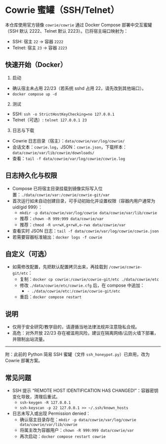 # Cowrie 蜜罐（SSH/Telnet）

本仓库使用官方镜像 `cowrie/cowrie` 通过 Docker Compose 部署中交互蜜罐（SSH 默认 2222、Telnet 默认 2223）。已将宿主端口映射为：
- SSH: 宿主 `22` → 容器 `2222`
- Telnet: 宿主 `23` → 容器 `2223`

## 快速开始（Docker）

1) 启动
- 确认宿主未占用 22/23（若系统 sshd 占用 22，请先改到其他端口）。
- `docker compose up -d`

2) 测试
- SSH: `ssh -o StrictHostKeyChecking=no 127.0.0.1`
- Telnet（可选）: `telnet 127.0.0.1 23`

3) 日志与下载
- Cowrie 日志目录（宿主）：`data/cowrie/var/log/cowrie/`
- 会话文本：`cowrie.log`，JSON：`cowrie.json`，下载样本：`data/cowrie/var/lib/cowrie/downloads/`
- 查看：`tail -f data/cowrie/var/log/cowrie/cowrie.log`

## 日志持久化与权限

- Compose 已将宿主目录挂载到镜像实际写入位置：`./data/cowrie/var:/cowrie/cowrie-git/var`
- 首次运行如未自动创建目录，可手动初始化并设置权限（容器内用户通常为 uid/gid 999）：
  - `mkdir -p data/cowrie/var/log/cowrie data/cowrie/var/lib/cowrie`
  - 推荐：`chown -R 999:999 data/cowrie/var`
  - 推荐：`chmod -R u+rwX,g+rwX,o-rwx data/cowrie/var`
- 查看实时 JSON 日志：`tail -f data/cowrie/var/log/cowrie/cowrie.json`
- 若需要容器标准输出：`docker logs -f cowrie`

## 自定义（可选）

- 如需修改配置，先把默认配置拷贝出来，再挂载到 `/cowrie/cowrie-git/etc`：
  - 复制：`docker cp cowrie:/cowrie/cowrie-git/etc ./data/cowrie/etc`
  - 修改 `./data/cowrie/etc/cowrie.cfg` 后，在 compose 中追加：
    - `- ./data/cowrie/etc:/cowrie/cowrie-git/etc`
  - 重启：`docker compose restart`

## 说明

- 仅用于安全研究/教学目的，请遵循当地法律法规并注意隐私合规。
- 高危：对外开放 22/23 存在被滥用风险，建议在隔离网络/云防火墙下部署，并限制出站流量。

---

附：此前的 Python 简易 SSH 蜜罐（文件 `ssh_honeypot.py`）已弃用，改为 Cowrie 部署方案。

## 常见问题

- SSH 提示 “REMOTE HOST IDENTIFICATION HAS CHANGED!”：容器密钥变化导致，清理后重试。
  - `ssh-keygen -R 127.0.0.1`
  - `ssh-keyscan -p 22 127.0.0.1 >> ~/.ssh/known_hosts`
- 日志未写入或出现 Permission denied：
  - 确认宿主目录存在：`mkdir -p data/cowrie/var/log/cowrie data/cowrie/var/lib/cowrie`
  - 将属主改为容器用户：`chown -R 999:999 data/cowrie/var`
  - 再次启动：`docker compose restart cowrie`
